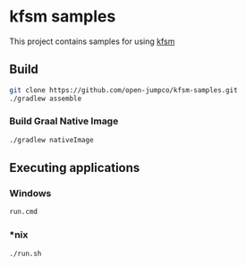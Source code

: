 # kfsm samples

This project contains samples for using [kfsm](https://github.com/open-jumpco/kfsm)

## Build

```bash
git clone https://github.com/open-jumpco/kfsm-samples.git
./gradlew assemble
```

### Build Graal Native Image

```bash
./gradlew nativeImage 
```

## Executing applications

### Windows
```cmd
run.cmd
```

### *nix
```bash
./run.sh
```


